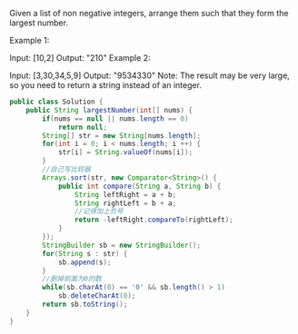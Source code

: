Given a list of non negative integers, arrange them such that they form the largest number.

Example 1:

Input: [10,2]
Output: "210"
Example 2:

Input: [3,30,34,5,9]
Output: "9534330"
Note: The result may be very large, so you need to return a string instead of an integer.

```java
public class Solution {
    public String largestNumber(int[] nums) {
        if(nums == null || nums.length == 0)
            return null;
        String[] str = new String[nums.length];
        for(int i = 0; i < nums.length; i ++) {
            str[i] = String.valueOf(nums[i]);
        }
        //自己写比较器
        Arrays.sort(str, new Comparator<String>() {
            public int compare(String a, String b) {
                String leftRight = a + b;
                String rightLeft = b + a;
                //记得加上负号
                return -leftRight.compareTo(rightLeft);
            }
        });
        StringBuilder sb = new StringBuilder();
        for(String s : str) {
            sb.append(s);
        }
        //删掉前面为0的数
        while(sb.charAt(0) == '0' && sb.length() > 1)
            sb.deleteCharAt(0);
        return sb.toString();
    }
}
```
